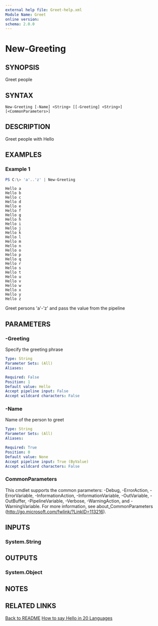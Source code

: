 ```yaml
---
external help file: Greet-help.xml
Module Name: Greet
online version:
schema: 2.0.0
---
```


# New-Greeting

## SYNOPSIS
Greet people

## SYNTAX

```
New-Greeting [-Name] <String> [[-Greeting] <String>] [<CommonParameters>]
```

## DESCRIPTION
Greet people with Hello

## EXAMPLES

### Example 1
```powershell
PS C:\> 'a'..'z' | New-Greeting
```

```
Hello a
Hello b
Hello c
Hello d
Hello e
Hello f
Hello g
Hello h
Hello i
Hello j
Hello k
Hello l
Hello m
Hello n
Hello o
Hello p
Hello q
Hello r
Hello s
Hello t
Hello u
Hello v
Hello w
Hello x
Hello y
Hello z
```

Greet persons 'a'-'z' and pass the value from the pipeline

## PARAMETERS

### -Greeting
Specify the greeting phrase

```yaml
Type: String
Parameter Sets: (All)
Aliases:

Required: False
Position: 1
Default value: Hello
Accept pipeline input: False
Accept wildcard characters: False
```

### -Name
Name of the person to greet

```yaml
Type: String
Parameter Sets: (All)
Aliases:

Required: True
Position: 0
Default value: None
Accept pipeline input: True (ByValue)
Accept wildcard characters: False
```

### CommonParameters
This cmdlet supports the common parameters: -Debug, -ErrorAction, -ErrorVariable, -InformationAction, -InformationVariable, -OutVariable, -OutBuffer, -PipelineVariable, -Verbose, -WarningAction, and -WarningVariable. For more information, see about_CommonParameters (http://go.microsoft.com/fwlink/?LinkID=113216).

## INPUTS

### System.String

## OUTPUTS

### System.Object

## NOTES

## RELATED LINKS

[Back to README](../README.md)
[How to say Hello in 20 Languages](http://pocketcultures.com/2008/10/30/say-hello-in-20-languages/)
